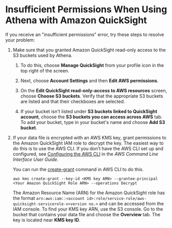# Insufficient Permissions When Using Athena with Amazon QuickSight<a name="troubleshoot-athena-insufficient-permissions"></a>

If you receive an "insufficient permissions" error, try these steps to resolve your problem:

1. Make sure that you granted Amazon QuickSight read\-only access to the S3 buckets used by Athena\. 

   1. To do this, choose **Manage QuickSight** from your profile icon in the top right of the screen\.

   1. Next, choose **Account Settings** and then **Edit AWS permissions**\. 

   1. On the **Edit QuickSight read\-only\-access to AWS resources** screen, choose **Choose S3 buckets**\. Verify that the appropriate S3 buckets are listed and that their checkboxes are selected\. 

   1. If your bucket isn't listed under **S3 buckets linked to QuickSight account**, choose the **S3 buckets you can access across AWS** tab\. To add your bucket, type in your bucket's name and choose **Add S3 bucket**\.

1. If your data file is encrypted with an AWS KMS key, grant permissions to the Amazon QuickSight IAM role to decrypt the key\. The easiest way to do this is to use the AWS CLI\. If you don’t have the AWS CLI set up and configured, see [Configuring the AWS CLI](docs.aws.amazon.com/cli/latest/userguide/cli-chap-getting-started.html) in the *AWS Command Line Interface User Guide\.*

   You can run the [create\-grant](https://docs.aws.amazon.com/cli/latest/reference/kms/create-grant.html) command in AWS CLI to do this\. 

   ```
   aws kms create-grant --key-id <KMS key ARN> --grantee-principal <Your Amazon QuickSight Role ARN> --operations Decrypt
   ```

   The Amazon Resource Name \(ARN\) for the Amazon QuickSight role has the format `arn:aws:iam::<account id>:role/service-role/aws-quicksight-servicerole-v<version no.>` and can be accessed from the IAM console\. To find your KMS key ARN, use the S3 console\. Go to the bucket that contains your data file and choose the **Overview** tab\. The key is located near **KMS key ID**\.